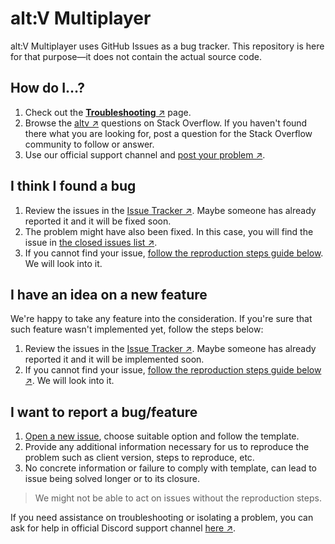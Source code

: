 # alt:V Multiplayer

alt:V Multiplayer uses GitHub Issues as a bug tracker. This repository is here for that purpose&mdash;it does not contain the actual source code.

## How do I&hellip;?

1. Check out the [**Troubleshooting** &nearr;](https://wiki.altv.mp/Troubleshooting) page.
1. Browse the [altv &nearr;](https://stackoverflow.com/questions/tagged/altv) questions on Stack Overflow. If you haven't found there what you are looking for, post a question for the Stack Overflow community to follow or answer.
1. Use our official support channel and [post your problem &nearr;](https://discord.com/channels/371265202378899476/557307592129511444).

## I think I found a bug

1. Review the issues in the [Issue Tracker &nearr;](https://github.com/altmp/altv-issues/issues?q=is%3Aopen+is%3Aissue+label%3A%22Class%3A+bug%22). Maybe someone has already reported it and it will be fixed soon.
1. The problem might have also been fixed. In this case, you will find the issue in [the closed issues list &nearr;](https://github.com/altmp/altv-issues/issues?q=is%3Aissue+label%3A%22Class%3A+bug%22+is%3Aclosed).
1. If you cannot find your issue, [follow the reproduction steps guide below](#I-want-to-report-a-bug-feature). We will look into it.

## I have an idea on a new feature

We're happy to take any feature into the consideration. If you're sure that such feature wasn't implemented yet, follow the steps below:

1. Review the issues in the [Issue Tracker &nearr;](https://github.com/altmp/altv-issues/issues?q=is%3Aopen+is%3Aissue+label%3A%22Class%3A+enhancement%22). Maybe someone has already reported it and it will be implemented soon.
1. If you cannot find your issue, [follow the reproduction steps guide below &nearr;](#I-want-to-report-a-bug-feature). We will look into it.

## I want to report a bug/feature

1. [Open a new issue](https://github.com/altmp/altv-issues/issues/new/choose), choose suitable option and follow the template.
1. Provide any additional information necessary for us to reproduce the problem such as client version, steps to reproduce, etc.
1. No concrete information or failure to comply with template, can lead to issue being solved longer or to its closure.

> We might not be able to act on issues without the reproduction steps.

If you need assistance on troubleshooting or isolating a problem, you can ask for help in official Discord support channel [here &nearr;](https://discord.com/channels/371265202378899476/557307592129511444).
